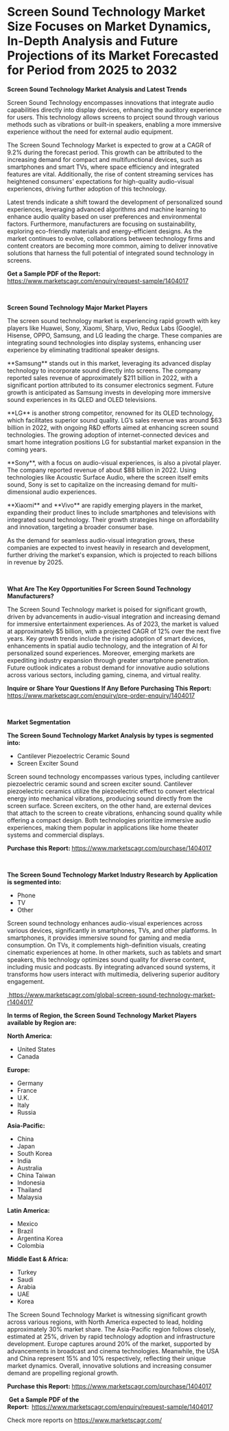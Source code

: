 <p><h1>Screen Sound Technology Market Size Focuses on Market Dynamics, In-Depth Analysis and Future Projections of its Market Forecasted for Period from 2025 to 2032</h1></p><p><strong>Screen Sound Technology Market Analysis and Latest Trends</strong></p>
<p><p>Screen Sound Technology encompasses innovations that integrate audio capabilities directly into display devices, enhancing the auditory experience for users. This technology allows screens to project sound through various methods such as vibrations or built-in speakers, enabling a more immersive experience without the need for external audio equipment.</p><p>The Screen Sound Technology Market is expected to grow at a CAGR of 9.2% during the forecast period. This growth can be attributed to the increasing demand for compact and multifunctional devices, such as smartphones and smart TVs, where space efficiency and integrated features are vital. Additionally, the rise of content streaming services has heightened consumers' expectations for high-quality audio-visual experiences, driving further adoption of this technology.</p><p>Latest trends indicate a shift toward the development of personalized sound experiences, leveraging advanced algorithms and machine learning to enhance audio quality based on user preferences and environmental factors. Furthermore, manufacturers are focusing on sustainability, exploring eco-friendly materials and energy-efficient designs. As the market continues to evolve, collaborations between technology firms and content creators are becoming more common, aiming to deliver innovative solutions that harness the full potential of integrated sound technology in screens.</p></p>
<p><strong>Get a Sample PDF of the Report:&nbsp;</strong> <a href="https://www.marketscagr.com/enquiry/request-sample/1404017?utm_campaign=3368&utm_medium=2&utm_source=Github&utm_content=ia&utm_term=28032025&utm_id=screen-sound-technology">https://www.marketscagr.com/enquiry/request-sample/1404017</a></p>
<p>&nbsp;</p>
<p><strong>Screen Sound Technology Major Market Players</strong></p>
<p><p>The screen sound technology market is experiencing rapid growth with key players like Huawei, Sony, Xiaomi, Sharp, Vivo, Redux Labs (Google), Hisense, OPPO, Samsung, and LG leading the charge. These companies are integrating sound technologies into display systems, enhancing user experience by eliminating traditional speaker designs.</p><p>**Samsung** stands out in this market, leveraging its advanced display technology to incorporate sound directly into screens. The company reported sales revenue of approximately $211 billion in 2022, with a significant portion attributed to its consumer electronics segment. Future growth is anticipated as Samsung invests in developing more immersive sound experiences in its QLED and OLED televisions.</p><p>**LG** is another strong competitor, renowned for its OLED technology, which facilitates superior sound quality. LG’s sales revenue was around $63 billion in 2022, with ongoing R&D efforts aimed at enhancing screen sound technologies. The growing adoption of internet-connected devices and smart home integration positions LG for substantial market expansion in the coming years.</p><p>**Sony**, with a focus on audio-visual experiences, is also a pivotal player. The company reported revenue of about $88 billion in 2022. Using technologies like Acoustic Surface Audio, where the screen itself emits sound, Sony is set to capitalize on the increasing demand for multi-dimensional audio experiences.</p><p>**Xiaomi** and **Vivo** are rapidly emerging players in the market, expanding their product lines to include smartphones and televisions with integrated sound technology. Their growth strategies hinge on affordability and innovation, targeting a broader consumer base.</p><p>As the demand for seamless audio-visual integration grows, these companies are expected to invest heavily in research and development, further driving the market's expansion, which is projected to reach billions in revenue by 2025.</p></p>
<p>&nbsp;</p>
<p><strong>What Are The Key Opportunities For Screen Sound Technology Manufacturers?</strong></p>
<p><p>The Screen Sound Technology market is poised for significant growth, driven by advancements in audio-visual integration and increasing demand for immersive entertainment experiences. As of 2023, the market is valued at approximately $5 billion, with a projected CAGR of 12% over the next five years. Key growth trends include the rising adoption of smart devices, enhancements in spatial audio technology, and the integration of AI for personalized sound experiences. Moreover, emerging markets are expediting industry expansion through greater smartphone penetration. Future outlook indicates a robust demand for innovative audio solutions across various sectors, including gaming, cinema, and virtual reality.</p></p>
<p><strong>Inquire or Share Your Questions If Any Before Purchasing This Report:</strong> <a href="https://www.marketscagr.com/enquiry/pre-order-enquiry/1404017?utm_campaign=3368&utm_medium=2&utm_source=Github&utm_content=ia&utm_term=28032025&utm_id=screen-sound-technology">https://www.marketscagr.com/enquiry/pre-order-enquiry/1404017</a></p>
<p>&nbsp;</p>
<p><strong>Market Segmentation</strong></p>
<p><strong>The Screen Sound Technology Market Analysis by types is segmented into:</strong></p>
<p><ul><li>Cantilever Piezoelectric Ceramic Sound</li><li>Screen Exciter Sound</li></ul></p>
<p><p>Screen sound technology encompasses various types, including cantilever piezoelectric ceramic sound and screen exciter sound. Cantilever piezoelectric ceramics utilize the piezoelectric effect to convert electrical energy into mechanical vibrations, producing sound directly from the screen surface. Screen exciters, on the other hand, are external devices that attach to the screen to create vibrations, enhancing sound quality while offering a compact design. Both technologies prioritize immersive audio experiences, making them popular in applications like home theater systems and commercial displays.</p></p>
<p><strong>Purchase this Report:&nbsp;</strong><a href="https://www.marketscagr.com/purchase/1404017?utm_campaign=3368&utm_medium=2&utm_source=Github&utm_content=ia&utm_term=28032025&utm_id=screen-sound-technology">https://www.marketscagr.com/purchase/1404017</a></p>
<p>&nbsp;</p>
<p><strong>The Screen Sound Technology Market Industry Research by Application is segmented into:</strong></p>
<p><ul><li>Phone</li><li>TV</li><li>Other</li></ul></p>
<p><p>Screen sound technology enhances audio-visual experiences across various devices, significantly in smartphones, TVs, and other platforms. In smartphones, it provides immersive sound for gaming and media consumption. On TVs, it complements high-definition visuals, creating cinematic experiences at home. In other markets, such as tablets and smart speakers, this technology optimizes sound quality for diverse content, including music and podcasts. By integrating advanced sound systems, it transforms how users interact with multimedia, delivering superior auditory engagement.</p></p>
<p><a href="https://www.marketscagr.com/global-screen-sound-technology-market-r1404017?utm_campaign=3368&utm_medium=2&utm_source=Github&utm_content=ia&utm_term=28032025&utm_id=screen-sound-technology">&nbsp;https://www.marketscagr.com/global-screen-sound-technology-market-r1404017</a></p>
<p><strong>In terms of Region, the Screen Sound Technology Market Players available by Region are:</strong></p>
<p>
    <p> <strong> North America: </strong>
        <ul>
            <li>United States</li>
            <li>Canada</li>
        </ul>
        </p> 
    <p> <strong> Europe: </strong>
        <ul>
            <li>Germany</li>
            <li>France</li>
            <li>U.K.</li>
            <li>Italy</li>
            <li>Russia</li>
        </ul>
        </p> 
    <p> <strong> Asia-Pacific: </strong>
        <ul>
            <li>China</li>
            <li>Japan</li>
            <li>South Korea</li>
            <li>India</li>
            <li>Australia</li>
            <li>China Taiwan</li>
            <li>Indonesia</li>
            <li>Thailand</li>
            <li>Malaysia</li>
        </ul>
        </p> 
    <p> <strong> Latin America: </strong>
        <ul>
            <li>Mexico</li>
            <li>Brazil</li>
            <li>Argentina Korea</li>
            <li>Colombia</li>
        </ul>
        </p> 
    <p> <strong> Middle East & Africa: </strong>
        <ul>
            <li>Turkey</li>
            <li>Saudi</li>
            <li>Arabia</li>
            <li>UAE</li>
            <li>Korea</li>
        </ul>
    </p>
    </p>
<p><p>The Screen Sound Technology Market is witnessing significant growth across various regions, with North America expected to lead, holding approximately 30% market share. The Asia-Pacific region follows closely, estimated at 25%, driven by rapid technology adoption and infrastructure development. Europe captures around 20% of the market, supported by advancements in broadcast and cinema technologies. Meanwhile, the USA and China represent 15% and 10% respectively, reflecting their unique market dynamics. Overall, innovative solutions and increasing consumer demand are propelling regional growth.</p></p>
<p><strong>Purchase this Report: </strong><a href="https://www.marketscagr.com/purchase/1404017?utm_campaign=3368&utm_medium=2&utm_source=Github&utm_content=ia&utm_term=28032025&utm_id=screen-sound-technology">https://www.marketscagr.com/purchase/1404017</a></p>
<p>&nbsp;<strong>Get a Sample PDF of the Report:&nbsp;&nbsp;</strong><a href="https://www.marketscagr.com/enquiry/request-sample/1404017?utm_campaign=3368&utm_medium=2&utm_source=Github&utm_content=ia&utm_term=28032025&utm_id=screen-sound-technology">https://www.marketscagr.com/enquiry/request-sample/1404017</a></p>
<p><strong></strong></p>
<p>Check more reports on <a href="https://www.marketscagr.com/?utm_campaign=3368&utm_medium=2&utm_source=Github&utm_content=ia&utm_term=28032025&utm_id=screen-sound-technology">https://www.marketscagr.com/</a></p>